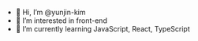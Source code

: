- 👋 Hi, I’m @yunjin-kim
- 👀 I’m interested in front-end
- 🌱 I’m currently learning JavaScript, React, TypeScript
